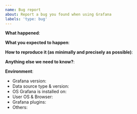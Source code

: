 ```yaml
---
name: Bug report
about: Report a bug you found when using Grafana
labels: 'type: bug'
---
```


<!--
Please use this template to create your bug report. By providing as much info as possible you help us understand the issue, reproduce it and resolve it for you quicker. Therefore take a couple of extra minutes to make sure you have provided all info needed.

PROTIP: record your screen and attach it as a gif to showcase the issue.

- Use query inspector to troubleshoot issues: https://bit.ly/2XNF6YS
- How to record and attach gif: https://bit.ly/2Mi8T6K
-->

**What happened**:

**What you expected to happen**:

**How to reproduce it (as minimally and precisely as possible)**:

**Anything else we need to know?**:

**Environment**:
- Grafana version:
- Data source type & version:
- OS Grafana is installed on:
- User OS & Browser:
- Grafana plugins:
- Others:

